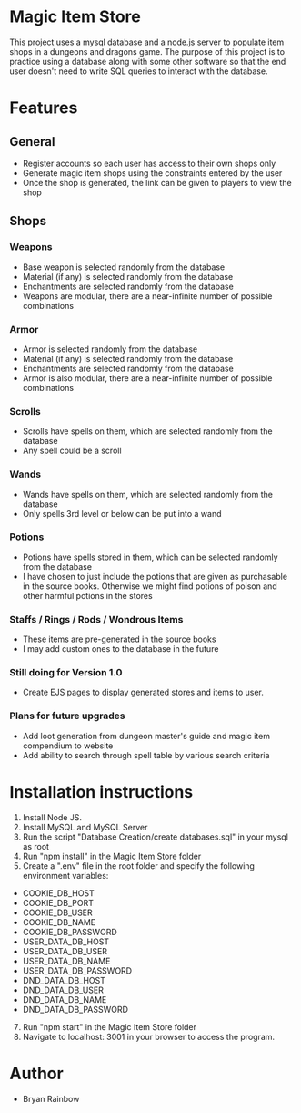 # Magic Item Store
This project uses a mysql database and a node.js server to populate item shops in a dungeons and dragons game. The purpose of this project is to practice using a database along with some other software so that the end user doesn't need to write SQL queries to interact with the database.

# Features
## General
- Register accounts so each user has access to their own shops only
- Generate magic item shops using the constraints entered by the user
- Once the shop is generated, the link can be given to players to view the shop

## Shops
### Weapons
- Base weapon is selected randomly from the database
- Material (if any) is selected randomly from the database
- Enchantments are selected randomly from the database
- Weapons are modular, there are a near-infinite number of possible combinations
### Armor
- Armor is selected randomly from the database
- Material (if any) is selected randomly from the database
- Enchantments are selected randomly from the database
- Armor is also modular, there are a near-infinite number of possible combinations
### Scrolls
- Scrolls have spells on them, which are selected randomly from the database
- Any spell could be a scroll
### Wands
- Wands have spells on them, which are selected randomly from the database
- Only spells 3rd level or below can be put into a wand
### Potions
- Potions have spells stored in them, which can be selected randomly from the database
- I have chosen to just include the potions that are given as purchasable in the source books. Otherwise we might find potions of poison and other harmful potions in the stores
### Staffs / Rings / Rods / Wondrous Items
- These items are pre-generated in the source books
- I may add custom ones to the database in the future
### Still doing for Version 1.0
- Create EJS pages to display generated stores and items to user.
### Plans for future upgrades
- Add loot generation from dungeon master's guide and magic item compendium to website
- Add ability to search through spell table by various search criteria


# Installation instructions
1. Install Node JS.
2. Install MySQL and MySQL Server
3. Run the script "Database Creation/create databases.sql" in your mysql as root
5. Run "npm install" in the Magic Item Store folder
6. Create a ".env" file in the root folder and specify the following environment variables:
- COOKIE_DB_HOST
- COOKIE_DB_PORT
- COOKIE_DB_USER
- COOKIE_DB_NAME
- COOKIE_DB_PASSWORD
- USER_DATA_DB_HOST
- USER_DATA_DB_USER
- USER_DATA_DB_NAME
- USER_DATA_DB_PASSWORD
- DND_DATA_DB_HOST
- DND_DATA_DB_USER
- DND_DATA_DB_NAME
- DND_DATA_DB_PASSWORD
7. Run "npm start" in the Magic Item Store folder
8. Navigate to localhost: 3001 in your browser to access the program.


# Author
- Bryan Rainbow
